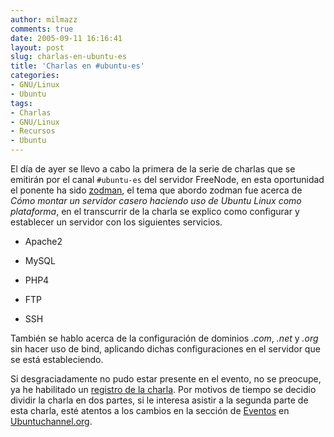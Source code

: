 ```yaml
---
author: milmazz
comments: true
date: 2005-09-11 16:16:41
layout: post
slug: charlas-en-ubuntu-es
title: 'Charlas en #ubuntu-es'
categories:
- GNU/Linux
- Ubuntu
tags:
- Charlas
- GNU/Linux
- Recursos
- Ubuntu
---
```


El día de ayer se llevo a cabo la primera de la serie de charlas que se emitirán por el canal `#ubuntu-es` del servidor FreeNode, en esta oportunidad el ponente ha sido [zodman](http://www.zod.com.mx/), el tema que abordo zodman fue acerca de _Cómo montar un servidor casero haciendo uso de Ubuntu Linux como plataforma_, en el transcurrir de la charla se explico como configurar y establecer un servidor con los siguientes servicios.




  * Apache2


  * MySQL


  * PHP4


  * FTP


  * SSH



También se hablo acerca de la configuración de dominios _.com_, _.net_ y _.org_ sin hacer uso de bind, aplicando dichas configuraciones en el servidor que se está estableciendo.




Si desgraciadamente no pudo estar presente en el evento, no se preocupe, ya he habilitado un [registro de la charla](http://www.ubuntuchannel.org/docs/servidorweb.html). Por motivos de tiempo se decidio dividir la charla en dos partes, si le interesa asistir a la segunda parte de esta charla, esté atentos a los cambios en la sección de [Eventos](http://www.ubuntuchannel.org/index.php/Current_events) en [Ubuntuchannel.org](Ubuntuchannel.org).
